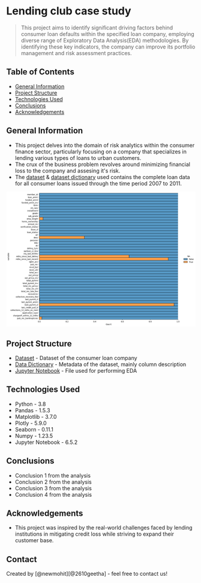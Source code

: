 # Lending club case study
> This project aims to identify significant driving factors behind consumer loan defaults within the specified loan company, employing diverse range of Exploratory Data Analysis(EDA) methodologies. By identifying these key indicators, the company can improve its portfolio management and risk assessment practices. 


## Table of Contents
* [General Information](#general-information)
* [Project Structure](#project-structure)
* [Technologies Used](#technologies-used)
* [Conclusions](#conclusions)
* [Acknowledgements](#acknowledgements)

<!-- You can include any other section that is pertinent to your problem -->

## General Information
- This project delves into the domain of risk analytics within the consumer finance sector, particularly focusing on a company that specializes in lending various types of loans to urban customers.
- The crux of the business problem revolves around minimizing financial loss to the company and assesing it's risk.
- The [dataset](./loan.csv) & [dataset dictionary](./Data_Dictionary.xlsx) used contains the complete loan data for all consumer loans issued through the time period 2007 to 2011.

<!-- You don't have to answer all the questions - just the ones relevant to your project. -->

![Sample Image](./images/sample.png)

## Project Structure
- [Dataset](./loan.csv) - Dataset of the consumer loan company 
- [Data Dictionary](./Data_Dictionary.xlsx) - Metadata of the dataset, mainly column description
- [Jupyter Notebook](LendingClubCaseStudy.ipynb) - File used for performing EDA


## Technologies Used
- Python - 3.8
- Pandas - 1.5.3
- Matplotlib - 3.7.0
- Plotly - 5.9.0
- Seaborn - 0.11.1
- Numpy - 1.23.5
- Jupyter Notebook - 6.5.2

<!-- As the libraries versions keep on changing, it is recommended to mention the version of library used in this project -->


## Conclusions
- Conclusion 1 from the analysis
- Conclusion 2 from the analysis
- Conclusion 3 from the analysis
- Conclusion 4 from the analysis

<!-- You don't have to answer all the questions - just the ones relevant to your project. -->
## Acknowledgements
- This project was inspired by the real-world challenges faced by lending institutions in mitigating credit loss while striving to expand their customer base.


## Contact
Created by [@newmohit][@2610geetha] - feel free to contact us!


<!-- Optional -->
<!-- ## License -->
<!-- This project is open source and available under the [... License](). -->

<!-- You don't have to include all sections - just the one's relevant to your project -->